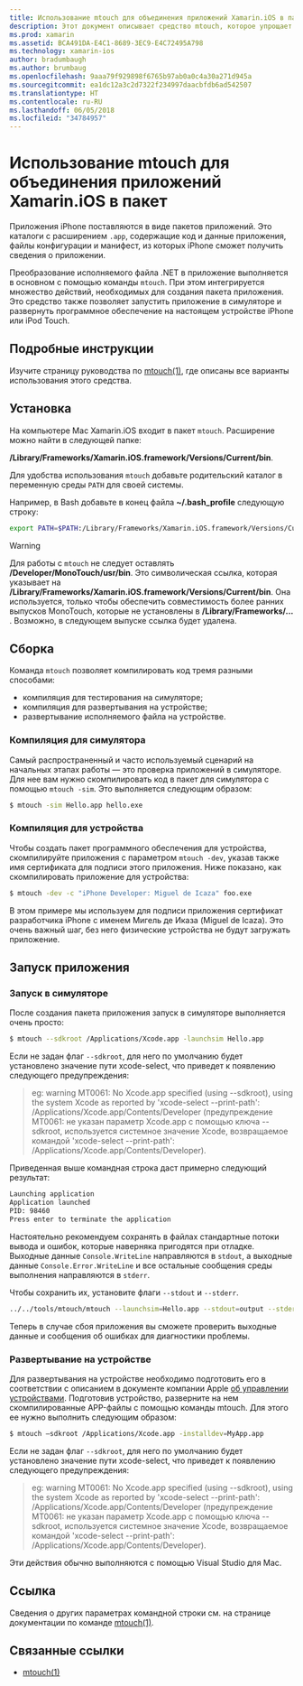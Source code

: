 ```yaml
---
title: Использование mtouch для объединения приложений Xamarin.iOS в пакет
description: Этот документ описывает средство mtouch, которое упрощает выполнение многих операций по превращению приложения Xamarin.iOS в пакет, его запуску в симуляторе и развертыванию на физическом устройстве.
ms.prod: xamarin
ms.assetid: BCA491DA-E4C1-8689-3EC9-E4C72495A798
ms.technology: xamarin-ios
author: bradumbaugh
ms.author: brumbaug
ms.openlocfilehash: 9aaa79f929898f6765b97ab0a0c4a30a271d945a
ms.sourcegitcommit: ea1dc12a3c2d7322f234997daacbfdb6ad542507
ms.translationtype: HT
ms.contentlocale: ru-RU
ms.lasthandoff: 06/05/2018
ms.locfileid: "34784957"
---
```

# <a name="using-mtouch-to-bundle-xamarinios-apps"></a>Использование mtouch для объединения приложений Xamarin.iOS в пакет

Приложения iPhone поставляются в виде пакетов приложений. Это каталоги с расширением `.app`, содержащие код и данные приложения, файлы конфигурации и манифест, из которых iPhone сможет получить сведения о приложении.

Преобразование исполняемого файла .NET в приложение выполняется в основном с помощью команды `mtouch`. При этом интегрируется множество действий, необходимых для создания пакета приложения. Это средство также позволяет запустить приложение в симуляторе и развернуть программное обеспечение на настоящем устройстве iPhone или iPod Touch.

## <a name="detailed-instructions"></a>Подробные инструкции

Изучите страницу руководства по [mtouch(1)](http://docs.go-mono.com/?link=man%3amtouch(1)), где описаны все варианты использования этого средства.

## <a name="installation"></a>Установка

На компьютере Mac Xamarin.iOS входит в пакет `mtouch`. Расширение можно найти в следующей папке:

**/Library/Frameworks/Xamarin.iOS.framework/Versions/Current/bin**.

Для удобства использования `mtouch` добавьте родительский каталог в переменную среды `PATH` для своей системы.  

Например, в Bash добавьте в конец файла **~/.bash_profile** следующую строку:

```bash
export PATH=$PATH:/Library/Frameworks/Xamarin.iOS.framework/Versions/Current/bin
```

> [!WARNING]
> Для работы с `mtouch` не следует оставлять **/Developer/MonoTouch/usr/bin**. Это символическая ссылка, которая указывает на **/Library/Frameworks/Xamarin.iOS.framework/Versions/Current/bin**. Она используется, только чтобы обеспечить совместимость более ранних выпусков MonoTouch, которые не установлены в **/Library/Frameworks/...** . Возможно, в следующем выпуске ссылка будет удалена.

## <a name="building"></a>Сборка

Команда `mtouch` позволяет компилировать код тремя разными способами:

-  компиляция для тестирования на симуляторе;
-  компиляция для развертывания на устройстве;
-  развертывание исполняемого файла на устройстве.


### <a name="building-for-the-simulator"></a>Компиляция для симулятора

Самый распространенный и часто используемый сценарий на начальных этапах работы — это проверка приложений в симуляторе. Для нее вам нужно скомпилировать код в пакет для симулятора с помощью `mtouch -sim`. Это выполняется следующим образом:

```bash
$ mtouch -sim Hello.app hello.exe
```

### <a name="building-for-the-device"></a>Компиляция для устройства

Чтобы создать пакет программного обеспечения для устройства, скомпилируйте приложения с параметром `mtouch -dev`, указав также имя сертификата для подписи этого приложения. Ниже показано, как скомпилировать приложение для устройства:

```bash
$ mtouch -dev -c "iPhone Developer: Miguel de Icaza" foo.exe
```

В этом примере мы используем для подписи приложения сертификат разработчика iPhone с именем Мигель де Иказа (Miguel de Icaza). Это очень важный шаг, без него физические устройства не будут загружать приложение.

 <a name="Running_your_Application" />


## <a name="running-your-application"></a>Запуск приложения


### <a name="launching-on-the-simulator"></a>Запуск в симуляторе

После создания пакета приложения запуск в симуляторе выполняется очень просто:

```bash
$ mtouch --sdkroot /Applications/Xcode.app -launchsim Hello.app 
```

Если не задан флаг `--sdkroot`, для него по умолчанию будет установлено значение пути xcode-select, что приведет к появлению следующего предупреждения:

> eg: warning MT0061: No Xcode.app specified (using --sdkroot), using the system Xcode as reported by 'xcode-select --print-path': /Applications/Xcode.app/Contents/Developer (предупреждение MT0061: не указан параметр Xcode.app с помощью ключа --sdkroot, используется системное значение Xcode, возвращаемое командой 'xcode-select --print-path': /Applications/Xcode.app/Contents/Developer). 

Приведенная выше командная строка даст примерно следующий результат:

```bash
Launching application
Application launched
PID: 98460
Press enter to terminate the application
```



Настоятельно рекомендуем сохранять в файлах стандартные потоки вывода и ошибок, которые наверняка пригодятся при отладке. Выходные данные `Console.WriteLine` направляются в `stdout`, а выходные данные `Console.Error.WriteLine` и все остальные сообщения среды выполнения направляются в `stderr`.

Чтобы сохранить их, установите флаги `--stdout` и `--stderr`.

```bash
../../tools/mtouch/mtouch --launchsim=Hello.app --stdout=output --stderr=error
```

Теперь в случае сбоя приложения вы сможете проверить выходные данные и сообщения об ошибках для диагностики проблемы.


### <a name="deploying-to-a-device"></a>Развертывание на устройстве

Для развертывания на устройстве необходимо подготовить его в соответствии с описанием в документе компании Apple [об управлении устройствами](http://developer.apple.com/library/ios/#documentation/Xcode/Conceptual/ios_development_workflow/00-About_the_iOS_Application_Development_Workflow/introduction.html). Подготовив устройство, разверните на нем скомпилированные APP-файлы с помощью команды mtouch. Для этого ее нужно выполнить следующим образом:

```bash
$ mtouch —sdkroot /Applications/Xcode.app -installdev=MyApp.app
```

Если не задан флаг `--sdkroot`, для него по умолчанию будет установлено значение пути xcode-select, что приведет к появлению следующего предупреждения:

> eg: warning MT0061: No Xcode.app specified (using --sdkroot), using the system Xcode as reported by 'xcode-select --print-path': /Applications/Xcode.app/Contents/Developer (предупреждение MT0061: не указан параметр Xcode.app с помощью ключа --sdkroot, используется системное значение Xcode, возвращаемое командой 'xcode-select --print-path': /Applications/Xcode.app/Contents/Developer). 

Эти действия обычно выполняются с помощью Visual Studio для Mac.

## <a name="reference"></a>Ссылка

Сведения о других параметрах командной строки см. на странице документации по команде [mtouch(1)](http://docs.go-mono.com/?link=man%3amtouch(1)).



## <a name="related-links"></a>Связанные ссылки

- [mtouch(1)](http://iosapi.xamarin.com/?link=man%3amtouch(1))
